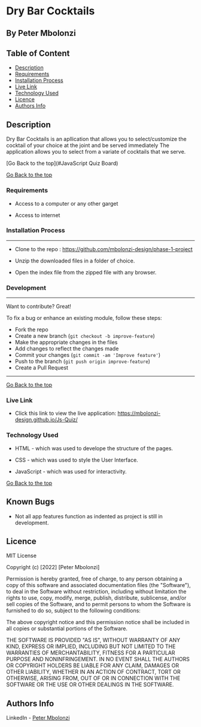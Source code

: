 # Dry Bar Cocktails

 ## By Peter Mbolonzi



 ## Table of Content

 - [Description](#description)
 - [Requirements](#requirements)
 - [Installation Process](#installation-Process)
 - [Live Link](#Live-Link)
 - [Technology  Used](#technology-Used)
 - [Licence](#licence)
 - [Authors Info](#Authors-Info)


 ## Description

 <p>Dry Bar Cocktails is an apllication that allows you to select/customize the cocktail of your choice at the joint and be served immediately The application allows you to select from a variate of cocktails that we serve.</p>


[Go Back to the top](#JavaScript Quiz Board)

[Go Back to the top](#phase-1-project)
 ###  Requirements

 * Access to  a computer or any other garget

 * Access to internet

 ### Installation Process

 ****  
* Clone to the repo : https://github.com/mbolonzi-design/phase-1-project

* Unzip the downloaded files in a folder of choice.

* Open the index file from the zipped file with any browser.
 ### Development
 ****

Want to contribute? Great!

To fix a bug or enhance an existing module, follow these steps:

- Fork the repo
- Create a new branch (`git checkout -b improve-feature`)
- Make the appropriate changes in the files
- Add changes to reflect the changes made
- Commit your changes (`git commit -am 'Improve feature'`)
- Push to the branch (`git push origin improve-feature`)
- Create a Pull Request 
 ****
 [Go Back to the top](#phase-1-project)
### Live Link

- Click this link to view the live application: https://mbolonzi-design.github.io/Js-Quiz/

### Technology  Used
* HTML - which was used to develope the structure of the pages.

* CSS - which was used to style the User Interface.

* JavaScript - which was used for interactivity.

[Go Back to the top](#phase-1-project)

## Known Bugs
* Not all app features function as indented as project is still in development.

## Licence

MIT License

Copyright (c) [2022] [Peter Mbolonzi]

Permission is hereby granted, free of charge, to any person obtaining a copy
of this software and associated documentation files (the "Software"), to deal
in the Software without restriction, including without limitation the rights
to use, copy, modify, merge, publish, distribute, sublicense, and/or sell
copies of the Software, and to permit persons to whom the Software is
furnished to do so, subject to the following conditions:

The above copyright notice and this permission notice shall be included in all
copies or substantial portions of the Software.

THE SOFTWARE IS PROVIDED "AS IS", WITHOUT WARRANTY OF ANY KIND, EXPRESS OR
IMPLIED, INCLUDING BUT NOT LIMITED TO THE WARRANTIES OF MERCHANTABILITY,
FITNESS FOR A PARTICULAR PURPOSE AND NONINFRINGEMENT. IN NO EVENT SHALL THE
AUTHORS OR COPYRIGHT HOLDERS BE LIABLE FOR ANY CLAIM, DAMAGES OR OTHER
LIABILITY, WHETHER IN AN ACTION OF CONTRACT, TORT OR OTHERWISE, ARISING FROM,
OUT OF OR IN CONNECTION WITH THE SOFTWARE OR THE USE OR OTHER DEALINGS IN THE
SOFTWARE.


## Authors Info

LinkedIn - [Peter Mbolonzi](https://www.linkedin.com/in/peter-mbolonzi-ab5179152/)

